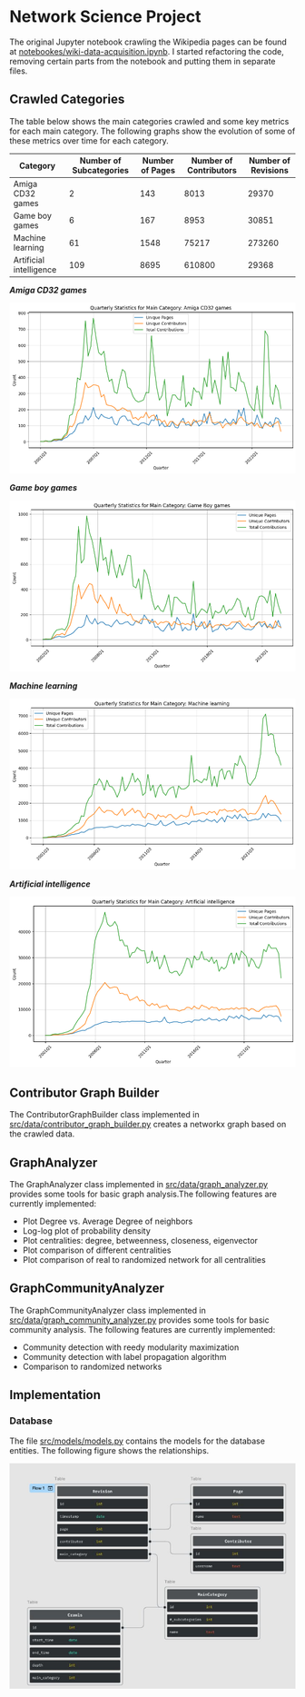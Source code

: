 # Network Science Project

The original Jupyter notebook crawling the Wikipedia pages can be found at [notebookes/wiki-data-acquisition.ipynb](notebookes/wiki-data-acquisition.ipynb). I started refactoring the code, removing certain parts from the notebook and putting them in separate files. 

## Crawled Categories

The table below shows the main categories crawled and some key metrics for each main category. The following graphs show the evolution of some of these metrics over time for each category.

| Category                | Number of Subcategories | Number of Pages | Number of Contributors | Number of Revisions |
| ----------------------- | ----------------------- | --------------- | ---------------------- | ------------------- |
| Amiga CD32 games        | 2                       | 143             | 8013                   | 29370               |
| Game boy games          | 6                       | 167             | 8953                   | 30851               |
| Machine learning        | 61                      | 1548            | 75217                  | 273260              |
| Artificial intelligence | 109                     | 8695            | 610800                 | 29368               |

***Amiga CD32 games***

![Amiga CD32 games](outputs/Amiga_CD32_games.png)

***Game boy games***

![Game boy games](outputs/Game_boy_games.png)

***Machine learning***

![Machine learning](outputs/Machine_learning.png)

***Artificial intelligence***

![Artificial intelligence](outputs/Artificial_intelligence.png)

## Contributor Graph Builder

The ContributorGraphBuilder class implemented in [src/data/contributor_graph_builder.py](src/data/contributor_graph_builder.py) creates a networkx graph based on the crawled data.

## GraphAnalyzer

The GraphAnalyzer class implemented in [src/data/graph_analyzer.py](src/data/graph_analyzer.py) provides some tools for basic graph analysis.The following features are currently implemented: 

- Plot Degree vs. Average Degree of neighbors
- Log-log plot of probability density
- Plot centralities: degree, betweenness, closeness, eigenvector
- Plot comparison of different centralities
- Plot comparison of real to randomized network for all centralities

## GraphCommunityAnalyzer

The GraphCommunityAnalyzer class implemented in [src/data/graph_community_analyzer.py]() provides some tools for basic community analysis. The following features are currently implemented: 

- Community detection with reedy modularity maximization
- Community detection with label propagation algorithm
- Comparison to randomized networks

## Implementation

### Database

The file [src/models/models.py](src/models/models.py) contains the models for the database entities. The following figure shows the relationships.

![Database Relations](outputs/image.png)